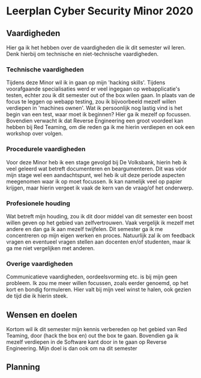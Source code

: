# Leerplan Cyber Security Minor 2020

## Vaardigheden

Hier ga ik het hebben over de vaardigheden die ik dit semester wil leren. Denk hierbij om technische en niet-technische vaardigheden.

### Technische vaardigheden

Tijdens deze Minor wil ik in gaan op mijn 'hacking skills'. Tijdens voorafgaande specialisaties werd er veel ingegaan op webapplicatie's testen, echter zou ik dit semester out of the box wilen gaan. In plaats van de focus te leggen op webapp testing, zou ik bijvoorbeeld mezelf willen verdiepen in 'machines ownen'. Wat ik persoonlijk nog lastig vind is het begin van een test, waar moet ik beginnen? Hier ga ik mezelf op focussen. Bovendien verwacht ik dat Reverse Engineering een groot voordeel kan hebben bij Red Teaming, om die reden ga ik me hierin verdiepen en ook een workshop over volgen. 

### Procedurele vaardigheden

Voor deze Minor heb ik een stage gevolgd bij De Volksbank, hierin heb ik veel geleerd wat betreft documenteren en beargumenteren. Dit was vóór mijn stage wel een aandachtspunt, wel heb ik uit deze periode aspecten meegenomen waar ik op moet focussen. Ik kan namelijk veel op papier krijgen, maar hierin vergeet ik vaak de kern van de vraag/of het onderwerp.

### Profesionele houding

Wat betreft mijn houding, zou ik dit door middel van dit semester een boost willen geven op het gebied van zelfvertrouwen. Vaak vergelijk ik mezelf met andere en dan ga ik aan mezelf twijfelen. Dit semester ga ik me concentreren op mijn eigen werken en proces. Natuurlijk zal ik om feedback vragen en eventueel vragen stellen aan docenten en/of studenten, maar ik ga me niet vergelijken met anderen. 

### Overige vaardigheden
Communicatieve vaardigheden, oordeelsvorming etc. is bij mijn geen probleem. Ik zou me meer willen focussen, zoals eerder genoemd, op het kort en bondig formuleren. Hier valt bij mijn veel winst te halen, ook gezien de tijd die ik hierin steek.


## Wensen en doelen

Kortom wil ik dit semester mijn kennis verbereden op het gebied van Red Teaming, door (hack the box en) out the box te gaan. Bovendien ga ik mezelf verdiepen in de Software kant door in te gaan op Reverse Engineering. Mijn doel is dan ook om na dit semester 

## Planning
